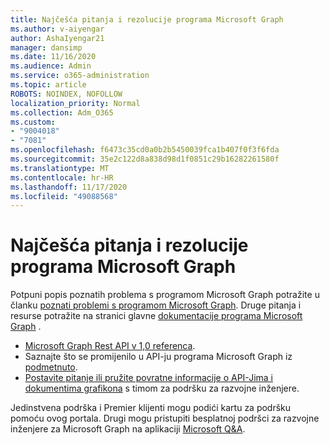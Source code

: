 ```yaml
---
title: Najčešća pitanja i rezolucije programa Microsoft Graph
ms.author: v-aiyengar
author: AshaIyengar21
manager: dansimp
ms.date: 11/16/2020
ms.audience: Admin
ms.service: o365-administration
ms.topic: article
ROBOTS: NOINDEX, NOFOLLOW
localization_priority: Normal
ms.collection: Adm_O365
ms.custom:
- "9004018"
- "7081"
ms.openlocfilehash: f6473c35cd0a0b2b5450039fca1b407f0f3f6fda
ms.sourcegitcommit: 35e2c122d8a838d98d1f0851c29b16282261580f
ms.translationtype: MT
ms.contentlocale: hr-HR
ms.lasthandoff: 11/17/2020
ms.locfileid: "49088568"
---
```

# <a name="microsoft-graph-common-issues-and-resolutions"></a>Najčešća pitanja i rezolucije programa Microsoft Graph

Potpuni popis poznatih problema s programom Microsoft Graph potražite u članku [poznati problemi s programom Microsoft Graph](https://docs.microsoft.com/graph/known-issues). Druge pitanja i resurse potražite na stranici glavne [dokumentacije programa Microsoft Graph](https://docs.microsoft.com/graph/) .

- [Microsoft Graph Rest API v 1,0 referenca](https://docs.microsoft.com/graph/api/overview?toc=.%2Fref%2Ftoc.json&view=graph-rest-1.0).
- Saznajte što se promijenilo u API-ju programa Microsoft Graph iz [podmetnuto](https://docs.microsoft.com/graph/changelog). 
- [Postavite pitanje ili pružite povratne informacije o API-Jima i dokumentima grafikona](https://aka.ms/GraphDeveloperSupport) s timom za podršku za razvojne inženjere.

Jedinstvena podrška i Premier klijenti mogu podići kartu za podršku pomoću ovog portala. Drugi mogu pristupiti besplatnoj podršci za razvojne inženjere za Microsoft Graph na aplikaciji [Microsoft Q&A](https://aka.ms/AskGraph).
